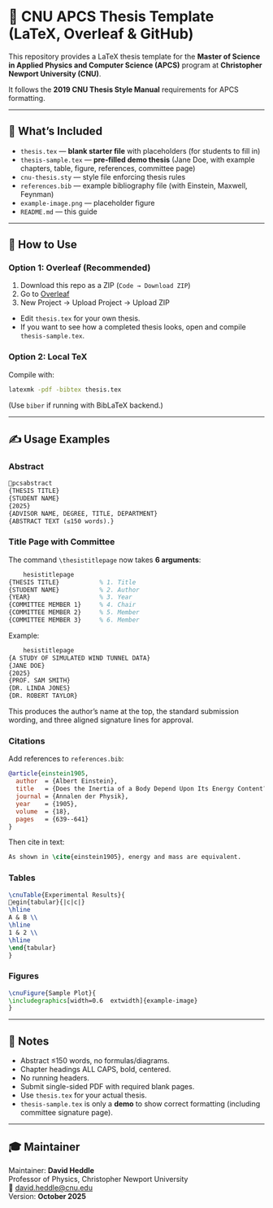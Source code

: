 # 📘 CNU APCS Thesis Template (LaTeX, Overleaf & GitHub)

This repository provides a LaTeX thesis template for the **Master of Science in Applied Physics and Computer Science (APCS)** program at **Christopher Newport University (CNU)**.

It follows the **2019 CNU Thesis Style Manual** requirements for APCS formatting.

---

## 📂 What’s Included
- `thesis.tex` — **blank starter file** with placeholders (for students to fill in)  
- `thesis-sample.tex` — **pre-filled demo thesis** (Jane Doe, with example chapters, table, figure, references, committee page)  
- `cnu-thesis.sty` — style file enforcing thesis rules  
- `references.bib` — example bibliography file (with Einstein, Maxwell, Feynman)  
- `example-image.png` — placeholder figure  
- `README.md` — this guide  

---

## 🚀 How to Use

### Option 1: Overleaf (Recommended)
1. Download this repo as a ZIP (`Code → Download ZIP`)  
2. Go to [Overleaf](https://overleaf.com)  
3. New Project → Upload Project → Upload ZIP  

- Edit `thesis.tex` for your own thesis.  
- If you want to see how a completed thesis looks, open and compile `thesis-sample.tex`.  

### Option 2: Local TeX
Compile with:
```bash
latexmk -pdf -bibtex thesis.tex
```
(Use `biber` if running with BibLaTeX backend.)

---

## ✍️ Usage Examples

### Abstract
```latex
pcsabstract
{THESIS TITLE}
{STUDENT NAME}
{2025}
{ADVISOR NAME, DEGREE, TITLE, DEPARTMENT}
{ABSTRACT TEXT (≤150 words).}
```

### Title Page with Committee
The command `\thesistitlepage` now takes **6 arguments**:

```latex
	hesistitlepage
{THESIS TITLE}           % 1. Title
{STUDENT NAME}           % 2. Author
{YEAR}                   % 3. Year
{COMMITTEE MEMBER 1}     % 4. Chair
{COMMITTEE MEMBER 2}     % 5. Member
{COMMITTEE MEMBER 3}     % 6. Member
```

Example:
```latex
	hesistitlepage
{A STUDY OF SIMULATED WIND TUNNEL DATA}
{JANE DOE}
{2025}
{PROF. SAM SMITH}
{DR. LINDA JONES}
{DR. ROBERT TAYLOR}
```

This produces the author’s name at the top, the standard submission wording, and three aligned signature lines for approval.

### Citations
Add references to `references.bib`:
```bibtex
@article{einstein1905,
  author  = {Albert Einstein},
  title   = {Does the Inertia of a Body Depend Upon Its Energy Content?},
  journal = {Annalen der Physik},
  year    = {1905},
  volume  = {18},
  pages   = {639--641}
}
```
Then cite in text:
```latex
As shown in \cite{einstein1905}, energy and mass are equivalent.
```

### Tables
```latex
\cnuTable{Experimental Results}{
egin{tabular}{|c|c|}
\hline
A & B \\
\hline
1 & 2 \\
\hline
\end{tabular}
}
```

### Figures
```latex
\cnuFigure{Sample Plot}{
\includegraphics[width=0.6	extwidth]{example-image}
}
```

---

## 📝 Notes
- Abstract ≤150 words, no formulas/diagrams.  
- Chapter headings ALL CAPS, bold, centered.  
- No running headers.  
- Submit single-sided PDF with required blank pages.  
- Use `thesis.tex` for your actual thesis.  
- `thesis-sample.tex` is only a **demo** to show correct formatting (including committee signature page).  

---

## 🎓 Maintainer
Maintainer: **David Heddle**  
Professor of Physics, Christopher Newport University  
📧 david.heddle@cnu.edu  
Version: **October 2025**
